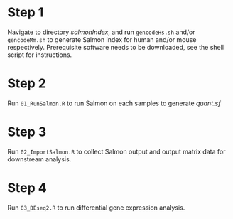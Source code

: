# Step 1
Navigate to directory *salmonIndex*, and run `gencodeHs.sh` and/or `gencodeMm.sh` to generate Salmon index for human and/or mouse respectively. Prerequisite software needs to be downloaded, see the shell script for instructions.

# Step 2 
Run `01_RunSalmon.R` to run Salmon on each samples to generate *quant.sf*

# Step 3
Run `02_ImportSalmon.R` to collect Salmon output and output matrix data for downstream analysis.

# Step 4
Run `03_DEseq2.R` to run differential gene expression analysis.